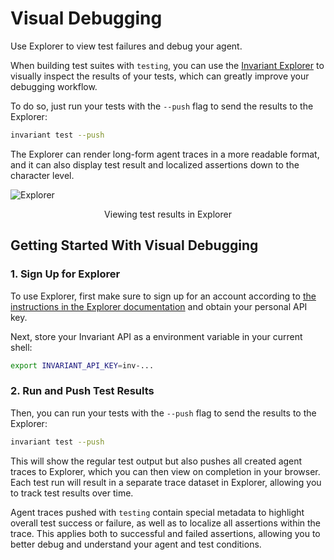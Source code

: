 # Visual Debugging

<div class='subtitle'>Use Explorer to view test failures and debug your agent.</div>

When building test suites with `testing`, you can use the [Invariant Explorer](../../explorer/index.md) to visually inspect the results of your tests, which can greatly improve your debugging workflow. 

To do so, just run your tests with the `--push` flag to send the results to the Explorer:

```bash
invariant test --push
```

The Explorer can render long-form agent traces in a more readable format, and it can also display test result and localized assertions down to the character level.

![Explorer](assets/explorer.png)

<center>Viewing test results in Explorer</center>

## Getting Started With Visual Debugging

### 1. Sign Up for Explorer

To use Explorer, first make sure to sign up for an account according to [the instructions in the Explorer documentation](../../explorer/index.md) and obtain your personal API key.

Next, store your Invariant API as a environment variable in your current shell:

```bash
export INVARIANT_API_KEY=inv-...
```

### 2. Run and Push Test Results

Then, you can run your tests with the `--push` flag to send the results to the Explorer:

```bash
invariant test --push
```

This will show the regular test output but also pushes all created agent traces to Explorer, which you can then view on completion in your browser. Each test run will result in a separate trace dataset in Explorer, allowing you to track test results over time.

Agent traces pushed with `testing` contain special metadata to highlight overall test success or failure, as well as to localize all assertions within the trace. This applies both to successful and failed assertions, allowing you to better debug and understand your agent and test conditions.